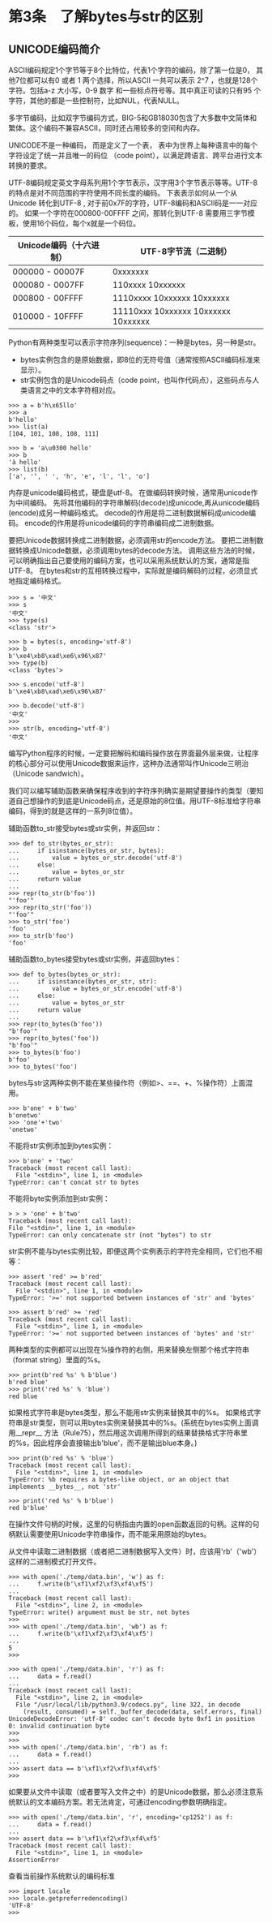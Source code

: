 # 第3条　了解bytes与str的区别

## UNICODE编码简介

ASCII编码规定1个字节等于8个比特位，代表1个字符的编码，除了第一位是0， 其他7位都可以有0 或者 1 两个选择，所以ASCII 一共可以表示 2^7 ，也就是128个字符。包括a-z 大小写，0-9 数字
和一些标点符号等。其中真正可读的只有95 个字符，其他的都是一些控制符，比如NUL，代表NULL。

多字节编码，比如双字节编码方式，BIG-5和GB18030包含了大多数中文简体和繁体。这个编码不兼容ASCII，同时还占用较多的空间和内存。

UNICODE不是一种编码， 而是定义了一个表， 表中为世界上每种语言中的每个字符设定了统一并且唯一的码位 （code point），以满足跨语言、跨平台进行文本转换的要求。

UTF-8编码规定英文字母系列用1个字节表示，汉字用3个字节表示等等。UTF-8的特点是对不同范围的字符使用不同长度的编码。 下表表示如何从一个从Unicode 转化到UTF-8 ,
对于前0x7F的字符，UTF-8编码和ASCII码是一一对应的。 如果一个字符在000800-00FFFF 之间，那转化到UTF-8 需要用三字节模板，使用16个码位，每个x就是一个码位。

| Unicode编码（十六进制） | UTF-8字节流（二进制）                 |
|----------------------|-------------------------------------|
| 000000 - 00007F      | 0xxxxxxx                            |
| 000080 - 0007FF      | 110xxxx 10xxxxxx                    |
| 000800 - 00FFFF      | 1110xxxx 10xxxxxx 10xxxxxx          |
| 010000 - 10FFFF      | 11110xxx 10xxxxxx 10xxxxxx 10xxxxxx |

Python有两种类型可以表示字符序列(sequence)：一种是bytes，另一种是str。

* bytes实例包含的是原始数据，即8位的无符号值（通常按照ASCII编码标准来显示）。
* str实例包含的是Unicode码点（code point，也叫作代码点），这些码点与人类语言之中的文本字符相对应。

```
>>> a = b'h\x65llo'
>>> a
b'hello'
>>> list(a)
[104, 101, 108, 108, 111]

>>> b = 'a\u0300 hello'
>>> b
'à hello'
>>> list(b)
['a', '̀', ' ', 'h', 'e', 'l', 'l', 'o']
```

内存是unicode编码格式，硬盘是utf-8。 在做编码转换时候，通常用unicode作为中间编码。 先将其他编码的字符串解码(decode)成unicode,再从unicode编码(encode)成另一种编码格式。
decode的作用是将二进制数据解码成unicode编码。 encode的作用是将unicode编码的字符串编码成二进制数据。

要把Unicode数据转换成二进制数据，必须调用str的encode方法。 要把二进制数据转换成Unicode数据，必须调用bytes的decode方法。
调用这些方法的时候，可以明确指出自己要使用的编码方案，也可以采用系统默认的方案，通常是指UTF-8。 在bytes和str的互相转换过程中，实际就是编码解码的过程，必须显式地指定编码格式。

```
>>> s = '中文'
>>> s
'中文'
>>> type(s)
<class 'str'>

>>> b = bytes(s, encoding='utf-8')
>>> b
b'\xe4\xb8\xad\xe6\x96\x87'
>>> type(b)
<class 'bytes'>

>>> s.encode('utf-8')
b'\xe4\xb8\xad\xe6\x96\x87'

>>> b.decode('utf-8')
'中文'
>>> 
>>> str(b, encoding='utf-8')
'中文'
```

编写Python程序的时候，一定要把解码和编码操作放在界面最外层来做，让程序的核心部分可以使用Unicode数据来运作，这种办法通常叫作Unicode三明治（Unicode sandwich）。

我们可以编写辅助函数来确保程序收到的字符序列确实是期望要操作的类型（要知道自己想操作的到底是Unicode码点，还是原始的8位值。用UTF-8标准给字符串编码，得到的就是这样的一系列8位值）。

辅助函数to_str接受bytes或str实例，并返回str：

```
>>> def to_str(bytes_or_str):
...     if isinstance(bytes_or_str, bytes):
...         value = bytes_or_str.decode('utf-8')
...     else:
...         value = bytes_or_str
...     return value
... 
>>> repr(to_str(b'foo'))
"'foo'"
>>> repr(to_str('foo'))
"'foo'"
>>> to_str('foo')
'foo'
>>> to_str(b'foo')
'foo'
```

辅助函数to_bytes接受bytes或str实例，并返回bytes：

```
>>> def to_bytes(bytes_or_str):
...     if isinstance(bytes_or_str, str):
...         value = bytes_or_str.encode('utf-8')
...     else:
...         value = bytes_or_str
...     return value
... 
>>> repr(to_bytes(b'foo'))
"b'foo'"
>>> repr(to_bytes('foo'))
"b'foo'"
>>> to_bytes(b'foo')
b'foo'
>>> to_bytes('foo')
```

bytes与str这两种实例不能在某些操作符（例如>、==、+、%操作符）上面混用。

```
>>> b'one' + b'two'
b'onetwo'
>>> 'one'+'two'
'onetwo'
```

不能将str实例添加到bytes实例：

```
>>> b'one' + 'two'
Traceback (most recent call last):
  File "<stdin>", line 1, in <module>
TypeError: can't concat str to bytes
```

不能将byte实例添加到str实例：

```
> > > 'one' + b'two'
Traceback (most recent call last):
File "<stdin>", line 1, in <module>
TypeError: can only concatenate str (not "bytes") to str
```

str实例不能与bytes实例比较，即便这两个实例表示的字符完全相同，它们也不相等：

```
>>> assert 'red' >= b'red'
Traceback (most recent call last):
  File "<stdin>", line 1, in <module>
TypeError: '>=' not supported between instances of 'str' and 'bytes'

>>> assert b'red' >= 'red'
Traceback (most recent call last):
  File "<stdin>", line 1, in <module>
TypeError: '>=' not supported between instances of 'bytes' and 'str'
```

两种类型的实例都可以出现在%操作符的右侧，用来替换左侧那个格式字符串（format string）里面的%s。

```
>>> print(b'red %s' % b'blue')
b'red blue'
>>> print('red %s' % 'blue')
red blue
```

如果格式字符串是bytes类型，那么不能用str实例来替换其中的%s。 如果格式字符串是str类型，则可以用bytes实例来替换其中的%s。(系统在bytes实例上面调用__repr__
方法（Rule75），然后用这次调用所得到的结果替换格式字符串里的%s，因此程序会直接输出b'blue'，而不是输出blue本身。)

```
>>> print(b'red %s' % 'blue')
Traceback (most recent call last):
  File "<stdin>", line 1, in <module>
TypeError: %b requires a bytes-like object, or an object that implements __bytes__, not 'str'

>>> print('red %s' % b'blue')
red b'blue'
```

在操作文件句柄的时候，这里的句柄指由内置的open函数返回的句柄。这样的句柄默认需要使用Unicode字符串操作，而不能采用原始的bytes。

从文件中读取二进制数据（或者把二进制数据写入文件）时，应该用'rb'（'wb'）这样的二进制模式打开文件。

```
>>> with open('./temp/data.bin', 'w') as f:
...     f.write(b'\xf1\xf2\xf3\xf4\xf5')
... 
Traceback (most recent call last):
  File "<stdin>", line 2, in <module>
TypeError: write() argument must be str, not bytes
>>> 
>>> with open('./temp/data.bin', 'wb') as f:
...     f.write(b'\xf1\xf2\xf3\xf4\xf5')
... 
5
>>>
```

```
>>> with open('./temp/data.bin', 'r') as f:
...     data = f.read()
... 
Traceback (most recent call last):
  File "<stdin>", line 2, in <module>
  File "/usr/local/lib/python3.9/codecs.py", line 322, in decode
    (result, consumed) = self._buffer_decode(data, self.errors, final)
UnicodeDecodeError: 'utf-8' codec can't decode byte 0xf1 in position 0: invalid continuation byte
>>> 
>>> 
>>> with open('./temp/data.bin', 'rb') as f:
...     data = f.read()
... 
>>> assert data == b'\xf1\xf2\xf3\xf4\xf5'
>>> 
```

如果要从文件中读取（或者要写入文件之中）的是Unicode数据，那么必须注意系统默认的文本编码方案。若无法肯定，可通过encoding参数明确指定。

```
>>> with open('./temp/data.bin', 'r', encoding='cp1252') as f:
...     data = f.read()
... 
>>> assert data == b'\xf1\xf2\xf3\xf4\xf5'
Traceback (most recent call last):
  File "<stdin>", line 1, in <module>
AssertionError
```

查看当前操作系统默认的编码标准

```
>>> import locale
>>> locale.getpreferredencoding()
'UTF-8'
>>> 
```





